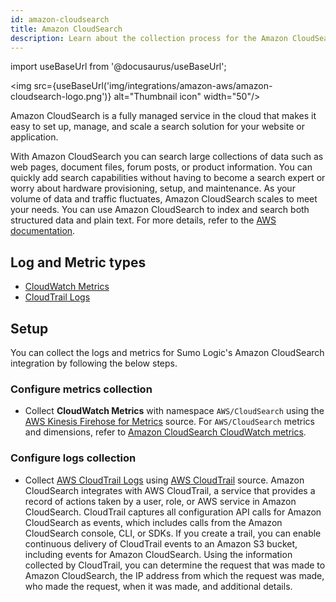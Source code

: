```yaml
---
id: amazon-cloudsearch
title: Amazon CloudSearch
description: Learn about the collection process for the Amazon CloudSearch service.
---
```


import useBaseUrl from '@docusaurus/useBaseUrl';

<img src={useBaseUrl('img/integrations/amazon-aws/amazon-cloudsearch-logo.png')} alt="Thumbnail icon" width="50"/>

Amazon CloudSearch is a fully managed service in the cloud that makes it easy to set up, manage, and scale a search solution for your website or application.

With Amazon CloudSearch you can search large collections of data such as web pages, document files, forum posts, or product information. You can quickly add search capabilities without having to become a search expert or worry about hardware provisioning, setup, and maintenance. As your volume of data and traffic fluctuates, Amazon CloudSearch scales to meet your needs. You can use Amazon CloudSearch to index and search both structured data and plain text. For more details, refer to the [AWS documentation](https://docs.aws.amazon.com/cloudsearch/latest/developerguide/what-is-cloudsearch.html).

## Log and Metric types
* [CloudWatch Metrics](https://docs.aws.amazon.com/cloudsearch/latest/developerguide/cloudwatch-monitoring.html)
* [CloudTrail Logs](https://docs.aws.amazon.com/cloudsearch/latest/developerguide/logging-config-api-calls.html)


## Setup
You can collect the logs and metrics for Sumo Logic's Amazon CloudSearch integration by following the below steps.

### Configure metrics collection
* Collect **CloudWatch Metrics** with namespace `AWS/CloudSearch` using the [AWS Kinesis Firehose for Metrics](https://help.sumologic.com/docs/send-data/hosted-collectors/amazon-aws/aws-kinesis-firehose-metrics-source/) source. For `AWS/CloudSearch` metrics and dimensions, refer to [Amazon CloudSearch CloudWatch metrics](https://docs.aws.amazon.com/cloudsearch/latest/developerguide/cloudwatch-monitoring.html).
### Configure logs collection
* Collect [AWS CloudTrail Logs](https://docs.aws.amazon.com/cloudsearch/latest/developerguide/logging-config-api-calls.html) using [AWS CloudTrail](https://help.sumologic.com/docs/send-data/hosted-collectors/amazon-aws/aws-cloudtrail-source/) source. Amazon CloudSearch integrates with AWS CloudTrail, a service that provides a record of actions taken by a user, role, or AWS service in Amazon CloudSearch. CloudTrail captures all configuration API calls for Amazon CloudSearch as events, which includes calls from the Amazon CloudSearch console, CLI, or SDKs. If you create a trail, you can enable continuous delivery of CloudTrail events to an Amazon S3 bucket, including events for Amazon CloudSearch. Using the information collected by CloudTrail, you can determine the request that was made to Amazon CloudSearch, the IP address from which the request was made, who made the request, when it was made, and additional details.